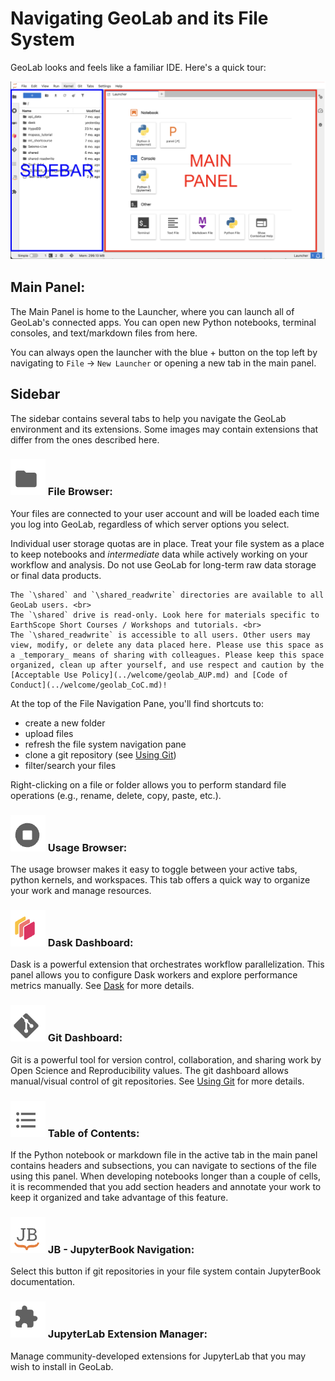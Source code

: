 # Navigating GeoLab and its File System

GeoLab looks and feels like a familiar IDE. Here's a quick tour:

![Landing](../img/geolab_nav.png)

## Main Panel:
The Main Panel is home to the Launcher, where you can launch all of GeoLab's connected apps. You can open new Python notebooks, terminal consoles, and text/markdown files from here. 

You can always open the launcher with the blue + button on the top left by navigating to `File` -> `New Launcher` or opening a new tab in the main panel. 

## Sidebar
The sidebar contains several tabs to help you navigate the GeoLab environment and its extensions. Some images may contain extensions that differ from the ones described here. 

### ![folder](../img/folder.png) File Browser:
Your files are connected to your user account and will be loaded each time you log into GeoLab, regardless of which server options you select.

Individual user storage quotas are in place. Treat your file system as a place to keep notebooks and _intermediate_ data while actively working on your workflow and analysis. Do not use GeoLab for long-term raw data storage or final data products.

```{note}
The `\shared` and `\shared_readwrite` directories are available to all GeoLab users. <br>
The `\shared` drive is read-only. Look here for materials specific to EarthScope Short Courses / Workshops and tutorials. <br>
The `\shared_readwrite` is accessible to all users. Other users may view, modify, or delete any data placed here. Please use this space as a _temporary_ means of sharing with colleagues. Please keep this space organized, clean up after yourself, and use respect and caution by the [Acceptable Use Policy](../welcome/geolab_AUP.md) and [Code of Conduct](../welcome/geolab_CoC.md)! 
```

At the top of the File Navigation Pane, you'll find shortcuts to:
- create a new folder
- upload files
- refresh the file system navigation pane
- clone a git repository (see [Using Git](./using_git.md))
- filter/search your files

Right-clicking on a file or folder allows you to perform standard file operations (e.g., rename, delete, copy, paste, etc.). 

### ![usage](../img/usage_monitor.png) Usage Browser:
The usage browser makes it easy to toggle between your active tabs, python kernels, and workspaces. This tab offers a quick way to organize your work and manage resources.

### ![dask](../img/dask_icon.png) Dask Dashboard:
Dask is a powerful extension that orchestrates workflow parallelization. This panel allows you to configure Dask workers and explore performance metrics manually. See [Dask](../advanced_topics/dask.md) for more details.

### ![git](../img/git_icon.png) Git Dashboard:
Git is a powerful tool for version control, collaboration, and sharing work by Open Science and Reproducibility values. The git dashboard allows manual/visual control of git repositories. See [Using Git](./using_git.md) for more details.

### ![toc](../img/toc_icon.png) Table of Contents:
If the Python notebook or markdown file in the active tab in the main panel contains headers and subsections, you can navigate to sections of the file using this panel. When developing notebooks longer than a couple of cells, it is recommended that you add section headers and annotate your work to keep it organized and take advantage of this feature. 

### ![jb](../img/jb_icon.png) JB - JupyterBook Navigation:
Select this button if git repositories in your file system contain JupyterBook documentation. 

### ![extension](../img/extension_icon.png) JupyterLab Extension Manager:
Manage community-developed extensions for JupyterLab that you may wish to install in GeoLab.
